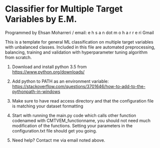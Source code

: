 # Classifier for Multiple Target Variables by E.M.

Programmed by Ehsan Moharreri / email: e h s a n dot m o h a r r e ri Gmail


This is a template for general ML classification on multiple target variables with unbalanced classes.
Included in this file are automated preprocessing, balancing, training and validation with hyperparameter tuning algorithm from scratch.


1) Download and install python 3.5 from
https://www.python.org/downloads/

2) Add python to PATH as an environment variable:
https://stackoverflow.com/questions/3701646/how-to-add-to-the-pythonpath-in-windows

3) Make sure to have read access directory and that the configuration file is matching your dataset formatting

4) Start with running the main.py code which calls other function codenamed with CMTVEM_functionname, you should not need much modification of the functions. Setting your parameters in the configuration.txt file should get you going.

5) Need help? Contact me via email noted above.
